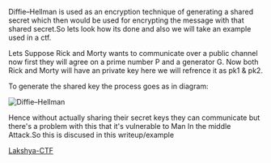 Diffie–Hellman is used as an encryption technique of generating a shared secret which then would be used for encrypting the message with that shared secret.So lets look how its done and also we will take an example used in a ctf.


Lets Suppose Rick and Morty wants to communicate over a public channel now first they will agree on a prime number P and a generator G. Now both Rick and Morty will have an private key here we will refrence it as pk1 & pk2.


To generate the shared key the process goes as in diagram:


![Diffie–Hellman](Diffie–Hellman.png)

Hence without actually sharing their secret keys they can communicate but there's a problem with this that it's vulnerable to Man In the middle Attack.So this is discused in this writeup/example

[Lakshya-CTF](https://github.com/TeamUnderdawgs/Crypto-For-CTFs/tree/master/Diffie-hellman/Lakshya-CTF)
 
 
 
 
 
 
 
 
 
 
 
 
